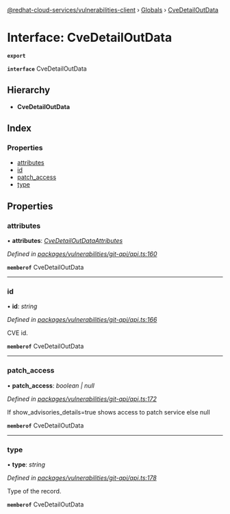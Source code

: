 [@redhat-cloud-services/vulnerabilities-client](../README.md) › [Globals](../globals.md) › [CveDetailOutData](cvedetailoutdata.md)

# Interface: CveDetailOutData

**`export`** 

**`interface`** CveDetailOutData

## Hierarchy

* **CveDetailOutData**

## Index

### Properties

* [attributes](cvedetailoutdata.md#attributes)
* [id](cvedetailoutdata.md#id)
* [patch_access](cvedetailoutdata.md#patch_access)
* [type](cvedetailoutdata.md#type)

## Properties

###  attributes

• **attributes**: *[CveDetailOutDataAttributes](cvedetailoutdataattributes.md)*

*Defined in [packages/vulnerabilities/git-api/api.ts:160](https://github.com/RedHatInsights/javascript-clients/blob/master/packages/vulnerabilities/git-api/api.ts#L160)*

**`memberof`** CveDetailOutData

___

###  id

• **id**: *string*

*Defined in [packages/vulnerabilities/git-api/api.ts:166](https://github.com/RedHatInsights/javascript-clients/blob/master/packages/vulnerabilities/git-api/api.ts#L166)*

CVE id.

**`memberof`** CveDetailOutData

___

###  patch_access

• **patch_access**: *boolean | null*

*Defined in [packages/vulnerabilities/git-api/api.ts:172](https://github.com/RedHatInsights/javascript-clients/blob/master/packages/vulnerabilities/git-api/api.ts#L172)*

If show_advisories_details=true shows access to patch service else null

**`memberof`** CveDetailOutData

___

###  type

• **type**: *string*

*Defined in [packages/vulnerabilities/git-api/api.ts:178](https://github.com/RedHatInsights/javascript-clients/blob/master/packages/vulnerabilities/git-api/api.ts#L178)*

Type of the record.

**`memberof`** CveDetailOutData
